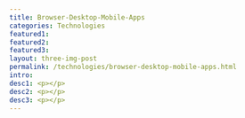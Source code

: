 ```yaml
---
title: Browser-Desktop-Mobile-Apps
categories: Technologies
featured1:
featured2:
featured3:
layout: three-img-post
permalink: /technologies/browser-desktop-mobile-apps.html
intro:
desc1: <p></p>
desc2: <p></p>
desc3: <p></p>
---
```

